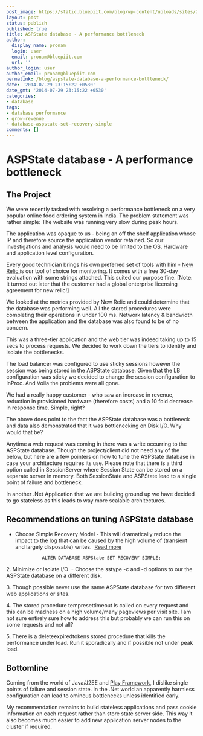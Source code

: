 ```yaml
---
post_image: https://static.bluepiit.com/blog/wp-content/uploads/sites/2/2014/07/asp-preformance-database.jpg
layout: post
status: publish
published: true
title: ASPState database - A performance bottleneck
author:
  display_name: pronam
  login: user
  email: pronam@bluepiit.com
  url: ''
author_login: user
author_email: pronam@bluepiit.com
permalink: /blog/aspstate-database-a-performance-bottleneck/
date: '2014-07-29 23:15:22 +0530'
date_gmt: '2014-07-29 23:15:22 +0530'
categories:
- database
tags:
- database performance
- grow-revenue
- database-aspstate-set-recovery-simple
comments: []
---
```

# ASPState database - A performance bottleneck
## The Project
We were recently tasked with resolving a performance bottleneck on a very popular online food ordering system in India. The problem statement was rather simple: The website was running very slow during peak hours.

The application was opaque to us - being an off the shelf application whose IP and therefore source the application vendor retained. So our investigations and analysis would need to be limited to the OS, Hardware and application level configuration.

Every good technician brings his own preferred set of tools with him - <a title="New relic" href="http://newrelic.com/">New Relic </a>is our tool of choice for monitoring. It comes with a free 30-day evaluation with some strings attached. This suited our purpose fine. [Note: It turned out later that the customer had a global enterprise licensing agreement for new relic!]

We looked at the metrics provided by New Relic and could determine that the database was performing well. All the stored procedures were completing their operations in under 100 ms. Network latency &amp; bandwidth between the application and the database was also found to be of no concern.

This was a three-tier application and the web tier was indeed taking up to 15 secs to process requests. We decided to work down the tiers to identify and isolate the bottlenecks.

The load balancer was configured to use sticky sessions however the session was being stored in the ASPState database. Given that the LB configuration was sticky we decided to change the session configuration to InProc. And Voila the problems were all gone.

We had a really happy customer - who saw an increase in revenue, reduction in provisioned hardware (therefore costs) and a 10 fold decrease in response time. Simple, right?

The above does point to the fact the ASPState database was a bottleneck and data also demonstrated that it was bottlenecking on Disk I/O. Why would that be?

Anytime a web request was coming in there was a write occurring to the ASPState database. Though the project/client did not need any of the below, but here are a few pointers on how to tune the ASPState database in case your architecture requires its use. Please note that there is a third option called in SessionServer where Session State can be stored on a separate server in memory. Both SessionState and ASPState lead to a single point of failure and bottleneck.

In another .Net Application that we are building ground up we have decided to go stateless as this leads to way more scalable architectures.

## Recommendations on tuning ASPState database
- Choose Simple Recovery Model&nbsp;- This will dramatically reduce the impact to the log that can be caused by the high volume of (transient and largely disposable) writes. &nbsp;<a title="Read More" href="https://docs.microsoft.com/en-us/sql/relational-databases/backup-restore/recovery-models-sql-server?redirectedfrom=MSDN&view=sql-server-ver15">Read more</a>

<p style="text-align: center;"><code>ALTER DATABASE ASPState SET RECOVERY SIMPLE;</code></p>
<p style="text-align: left;">2. Minimize or Isolate I/O &nbsp;- Choose the sstype -c and -d options to our the ASPState database on a different disk.</p>
<p style="text-align: left;">3. Though possible never use the same ASPState database for two different web applications or sites.</p>
<p style="text-align: left;">4. The stored procedure tempresettimeout is called on every request and this can be madness on a high volume/many pageviews per visit site. I am not sure entirely sure how to address this but probably we can run this on some requests and not all?</p>
<p style="text-align: left;">5. There is a deleteexpiredtokens stored procedure that kills the performance under load. Run it sporadically and if possible not under peak load.</p>

## Bottomline
Coming from the world of Java/J2EE and <a href="https://www.bluepiit.com/blog/automating-play-applications-deployment-using-chef/">Play Framework</a>, I dislike single points of failure and session state. In the .Net world an apparently harmless configuration can lead to ominous bottlenecks unless identified early.

My recommendation remains to build stateless applications and pass cookie information on each request rather than store state server side. This way it also becomes much easier to add new application server nodes to the cluster if required.
